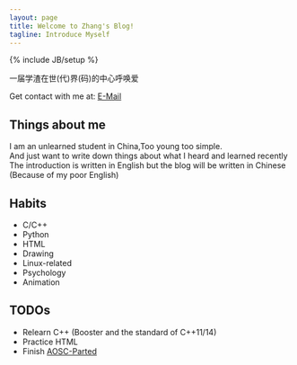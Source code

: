 ```yaml
---
layout: page
title: Welcome to Zhang's Blog!
tagline: Introduce Myself
---
```

{% include JB/setup %}

一届学渣在世(代)界(码)的中心呼唤爱

Get contact with me at: [E-Mail](mailto:sternwzhang@outlook.com)

## Things about me
I am an unlearned student in China,Too young too simple.     
And just want to write down things about what I heard and learned recently    
The introduction is written in English but the blog will be written in Chinese 
(Because of my poor English)
## Habits
- C/C++
- Python
- HTML
- Drawing
- Linux-related
- Psychology
- Animation

## TODOs
- Relearn C++ (Booster and the standard of C++11/14)
- Practice HTML
- Finish [AOSC-Parted](https://github.com/AOSC-Dev/AOSC-Parted)